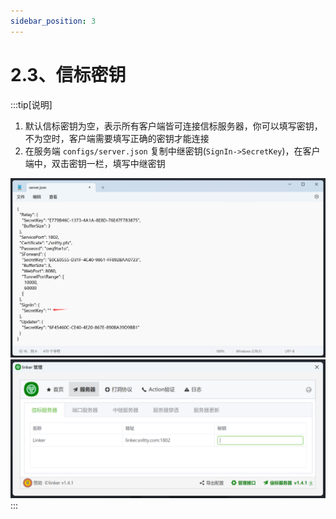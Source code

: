 ```yaml
---
sidebar_position: 3
---
```


# 2.3、信标密钥

:::tip[说明]

1. 默认信标密钥为空，表示所有客户端皆可连接信标服务器，你可以填写密钥，不为空时，客户端需要填写正确的密钥才能连接
2. 在服务端 `configs/server.json` 复制中继密钥(`SignIn->SecretKey`)，在客户端中，双击密钥一栏，填写中继密钥

![Docusaurus Plushie](./img/signin1.png)
![Docusaurus Plushie](./img/signin2.png)
:::
